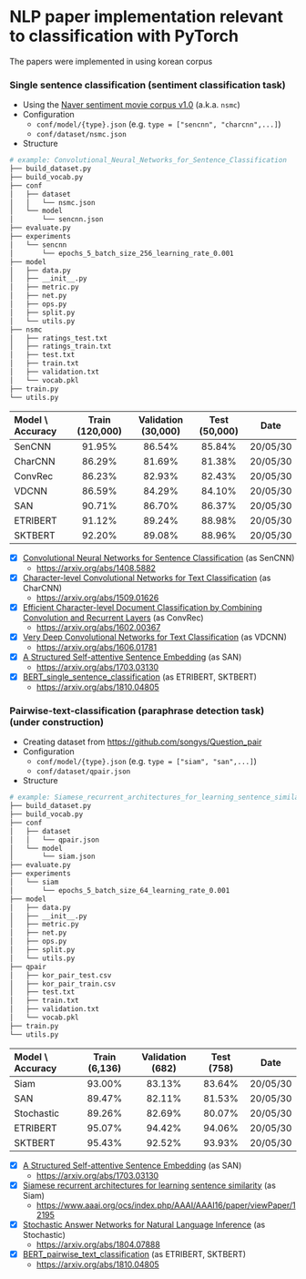 # NLP paper implementation relevant to classification with PyTorch 
The papers were implemented in using korean corpus 

### Single sentence classification (sentiment classification task)
+ Using the [Naver sentiment movie corpus v1.0](https://github.com/e9t/nsmc) (a.k.a. `nsmc`)
+ Configuration
  + `conf/model/{type}.json` (e.g. `type = ["sencnn", "charcnn",...]`)
  + `conf/dataset/nsmc.json`
+ Structure
```bash
# example: Convolutional_Neural_Networks_for_Sentence_Classification
├── build_dataset.py
├── build_vocab.py
├── conf
│   ├── dataset
│   │   └── nsmc.json
│   └── model
│       └── sencnn.json
├── evaluate.py
├── experiments
│   └── sencnn
│       └── epochs_5_batch_size_256_learning_rate_0.001
├── model
│   ├── data.py
│   ├── __init__.py
│   ├── metric.py
│   ├── net.py
│   ├── ops.py
│   ├── split.py
│   └── utils.py
├── nsmc
│   ├── ratings_test.txt
│   ├── ratings_train.txt
│   ├── test.txt
│   ├── train.txt
│   ├── validation.txt
│   └── vocab.pkl
├── train.py
└── utils.py
```

| Model \ Accuracy | Train (120,000) | Validation (30,000) | Test (50,000) | Date |
| :--------------- | :-------: | :------------: | :------: | :--------------: |
| SenCNN           |  91.95%  |     86.54%     |  85.84%  | 20/05/30 |
| CharCNN          | 86.29% | 81.69% | 81.38% | 20/05/30 |
| ConvRec          | 86.23% | 82.93% | 82.43% | 20/05/30 |
| VDCNN            | 86.59% | 84.29% | 84.10% | 20/05/30 |
| SAN | 90.71% | 86.70% | 86.37% | 20/05/30 |
| ETRIBERT | 91.12% | 89.24% | 88.98% | 20/05/30 |
| SKTBERT | 92.20% | 89.08% | 88.96% | 20/05/30 |

* [x] [Convolutional Neural Networks for Sentence Classification](https://github.com/aisolab/nlp_implementation/tree/master/Convolutional_Neural_Networks_for_Sentence_Classification) (as SenCNN)
  + https://arxiv.org/abs/1408.5882
* [x] [Character-level Convolutional Networks for Text Classification](https://github.com/aisolab/nlp_implementation/tree/master/Character-level_Convolutional_Networks_for_Text_Classification) (as CharCNN)
  + https://arxiv.org/abs/1509.01626
* [x] [Efficient Character-level Document Classification by Combining Convolution and Recurrent Layers](https://github.com/aisolab/nlp_implementation/tree/master/Efficient_Character-level_Document_Classification_by_Combining_Convolution_and_Recurrent_Layers) (as ConvRec)
  + https://arxiv.org/abs/1602.00367
* [x] [Very Deep Convolutional Networks for Text Classification](https://github.com/aisolab/nlp_implementation/tree/master/Very_Deep_Convolutional_Networks_for_Text_Classification) (as VDCNN)
  + https://arxiv.org/abs/1606.01781
* [x] [A Structured Self-attentive Sentence Embedding](https://github.com/aisolab/nlp_implementation/tree/master/A_Structured_Self-attentive_Sentence_Embedding_cls) (as SAN)
  + https://arxiv.org/abs/1703.03130
* [x] [BERT_single_sentence_classification](https://github.com/aisolab/nlp_implementation/tree/master/BERT_single_sentence_classification) (as ETRIBERT, SKTBERT)
  + https://arxiv.org/abs/1810.04805

### Pairwise-text-classification (paraphrase detection task) (under construction)
+ Creating dataset from https://github.com/songys/Question_pair 
+ Configuration
  + `conf/model/{type}.json` (e.g. `type = ["siam", "san",...]`)
  + `conf/dataset/qpair.json`
+ Structure
```bash
# example: Siamese_recurrent_architectures_for_learning_sentence_similarity
├── build_dataset.py
├── build_vocab.py
├── conf
│   ├── dataset
│   │   └── qpair.json
│   └── model
│       └── siam.json
├── evaluate.py
├── experiments
│   └── siam
│       └── epochs_5_batch_size_64_learning_rate_0.001
├── model
│   ├── data.py
│   ├── __init__.py
│   ├── metric.py
│   ├── net.py
│   ├── ops.py
│   ├── split.py
│   └── utils.py
├── qpair
│   ├── kor_pair_test.csv
│   ├── kor_pair_train.csv
│   ├── test.txt
│   ├── train.txt
│   ├── validation.txt
│   └── vocab.pkl
├── train.py
└── utils.py
```


| Model \ Accuracy | Train (6,136) | Validation (682) | Test (758) | Date |
| :--------------- | :-------: | :------------: | :------------: | -------------- |
| Siam     |  93.00%  |     83.13%     |     83.64%     | 20/05/30     |
| SAN | 89.47% | 82.11% | 81.53% | 20/05/30 |
| Stochastic | 89.26% | 82.69% | 80.07% | 20/05/30 |
| ETRIBERT | 95.07% | 94.42% | 94.06% | 20/05/30 |
| SKTBERT | 95.43% | 92.52% | 93.93% | 20/05/30 |


* [x] [A Structured Self-attentive Sentence Embedding](https://github.com/aisolab/nlp_implementation/tree/master/A_Structured_Self-attentive_Sentence_Embedding_ptc) (as SAN)
  + https://arxiv.org/abs/1703.03130
* [x] [Siamese recurrent architectures for learning sentence similarity](https://github.com/aisolab/nlp_implementation/tree/master/Siamese_recurrent_architectures_for_learning_sentence_similarity) (as Siam)
  + https://www.aaai.org/ocs/index.php/AAAI/AAAI16/paper/viewPaper/12195
* [x] [Stochastic Answer Networks for Natural Language Inference](https://github.com/aisolab/nlp_implementation/tree/master/Stochastic_Answer_Networks_for_Natural_Language_Inference) (as Stochastic)
  + https://arxiv.org/abs/1804.07888
* [x] [BERT_pairwise_text_classification](https://github.com/aisolab/nlp_implementation/tree/master/BERT_pairwise_text_classification) (as ETRIBERT, SKTBERT)
  + https://arxiv.org/abs/1810.04805

